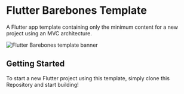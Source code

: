 # Flutter Barebones Template

A Flutter app template containing only the minimum content for a new project using an 
MVC architecture.

![Flutter Barebones template banner](https://drive.google.com/uc?export=view&id=1lZ4EVpIMEQpgWGw6LgYpBsX8bL5yJjLC)

## Getting Started

To start a new Flutter project using this template, simply clone this Repository and 
start building!
